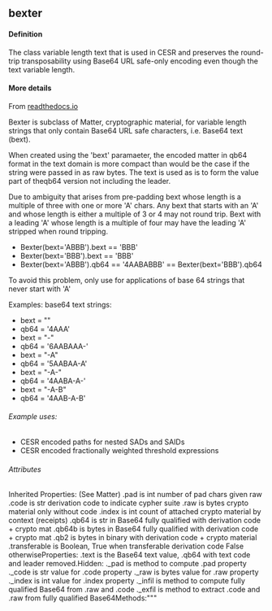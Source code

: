 ## bexter

<h4>Definition</h4><p>The class variable length text that is used in CESR and preserves the round-trip transposability using Base64 URL safe-only encoding even though the text variable length.</p><h4>More details</h4><p>From <a href="https://keripy.readthedocs.io/en/latest/?badge=latest">readthedocs.io</a></p><p>Bexter is subclass of Matter, cryptographic material, for variable length strings that only contain Base64 URL safe characters, i.e. Base64 text (bext).</p><p>When created using the &#39;bext&#39; paramaeter, the encoded matter in qb64 format in the text domain is more compact than would be the case if the string were passed in as raw bytes. The text is used as is to form the value part of theqb64 version not including the leader.</p><p>Due to ambiguity that arises from pre-padding bext whose length is a multiple of three with one or more &#39;A&#39; chars. Any bext that starts with an &#39;A&#39; and whose length is either a multiple of 3 or 4 may not round trip. Bext with a leading &#39;A&#39; whose length is a multiple of four may have the leading &#39;A&#39; stripped when round tripping.</p><ul><li>Bexter(bext=&#39;ABBB&#39;).bext == &#39;BBB&#39;</li><li>Bexter(bext=&#39;BBB&#39;).bext == &#39;BBB&#39;</li><li>Bexter(bext=&#39;ABBB&#39;).qb64 == &#39;4AABABBB&#39; == Bexter(bext=&#39;BBB&#39;).qb64</li></ul><p>To avoid this problem, only use for applications of base 64 strings that never start with &#39;A&#39;</p><p>Examples: base64 text strings:</p><ul><li>bext = &quot;&quot;</li><li>qb64 = &#39;4AAA&#39;</li><li>bext = &quot;-&quot;</li><li>qb64 = &#39;6AABAAA-&#39;</li><li>bext = &quot;-A&quot;</li><li>qb64 = &#39;5AABAA-A&#39;</li><li>bext = &quot;-A-&quot;</li><li>qb64 = &#39;4AABA-A-&#39;</li><li>bext = &quot;-A-B&quot;</li><li>qb64 = &#39;4AAB-A-B&#39;</li></ul><h6>Example uses:</h6><ul><li>CESR encoded paths for nested SADs and SAIDs</li><li>CESR encoded fractionally weighted threshold expressions</li></ul><h6>Attributes</h6><p>Inherited Properties:  (See Matter)    .pad  is int number of pad chars given raw    .code is  str derivation code to indicate cypher suite    .raw is bytes crypto material only without code    .index is int count of attached crypto material by context (receipts)    .qb64 is str in Base64 fully qualified with derivation code + crypto mat    .qb64b is bytes in Base64 fully qualified with derivation code + crypto mat    .qb2  is bytes in binary with derivation code + crypto material    .transferable is Boolean, True when transferable derivation code False otherwiseProperties:    .text is the Base64 text value, .qb64 with text code and leader removed.Hidden:    ._pad is method to compute  .pad property    ._code is str value for .code property    ._raw is bytes value for .raw property    ._index is int value for .index property    ._infil is method to compute fully qualified Base64 from .raw and .code    ._exfil is method to extract .code and .raw from fully qualified Base64Methods:&quot;&quot;&quot;    </p>


